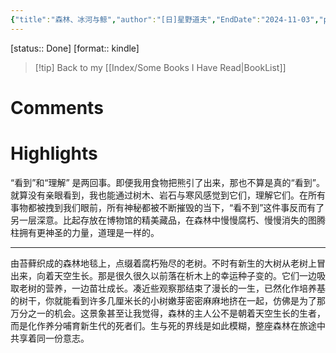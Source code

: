 ```yaml
---
{"title":"森林、冰河与鲸","author":"[日]星野道夫","EndDate":"2024-11-03","publisher":"广西师范大学出版社","dg-publish":true,"permalink":"/BookNotes/森林、冰河与鲸/","dgPassFrontmatter":true,"noteIcon":""}
---
```


[status:: Done]
[format:: kindle]

>[!tip] Back to my [[Index/Some Books I Have Read\|BookList]]

# Comments

# Highlights

“看到”和“理解” 是两回事。即便我用食物把熊引了出来，那也不算是真的“看到”。就算没有亲眼看到，我也能通过树木、岩石与寒风感觉到它们，理解它们。在所有事物都被拽到我们眼前，所有神秘都被不断摧毁的当下，“看不到”这件事反而有了另一层深意。比起存放在博物馆的精美藏品，在森林中慢慢腐朽、慢慢消失的图腾柱拥有更神圣的力量，道理是一样的。

---

由苔藓织成的森林地毯上，点缀着腐朽殆尽的老树。不时有新生的大树从老树上冒出来，向着天空生长。那是很久很久以前落在析木上的幸运种子变的。它们一边吸取老树的营养，一边苗壮成长。凑近些观察那结束了漫长的一生，已然化作培养基的树干，你就能看到许多几厘米长的小树嫩芽密密麻麻地挤在一起，仿佛是为了那万分之一的机会。这景象甚至让我觉得，森林的主人公不是朝着天空生长的生者，而是化作养分哺育新生代的死者们。生与死的界线是如此模糊，整座森林在旅途中共享着同一份意志。